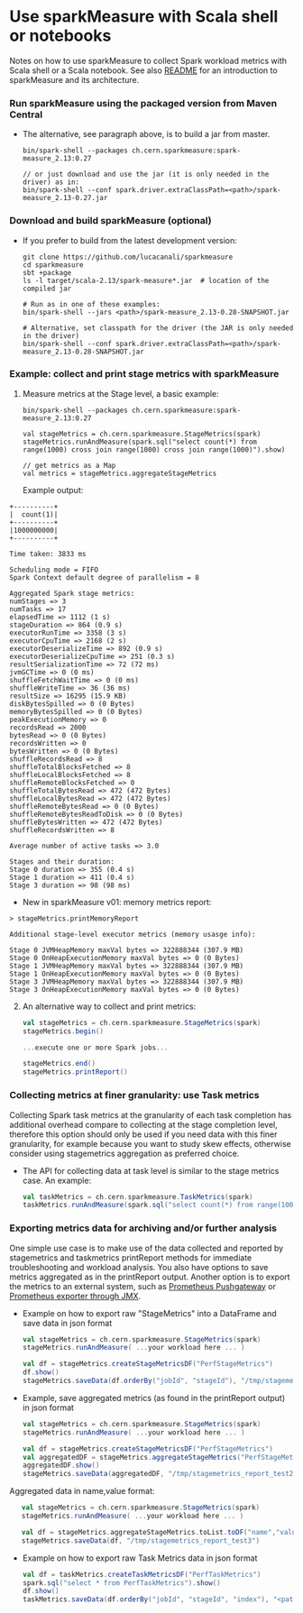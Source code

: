 # Use sparkMeasure with Scala shell or notebooks

Notes on how to use sparkMeasure to collect Spark workload metrics with Scala shell or a Scala notebook.
See also [README](../README.md) for an introduction to sparkMeasure and its architecture.


### Run sparkMeasure using the packaged version from Maven Central

- The alternative, see paragraph above, is to build a jar from master.
    ```
    bin/spark-shell --packages ch.cern.sparkmeasure:spark-measure_2.13:0.27

    // or just download and use the jar (it is only needed in the driver) as in:
    bin/spark-shell --conf spark.driver.extraClassPath=<path>/spark-measure_2.13-0.27.jar
   ```

### Download and build sparkMeasure (optional)

 - If you prefer to build from the latest development version:
    ```
    git clone https://github.com/lucacanali/sparkmeasure
    cd sparkmeasure
    sbt +package
    ls -l target/scala-2.13/spark-measure*.jar  # location of the compiled jar

    # Run as in one of these examples:
    bin/spark-shell --jars <path>/spark-measure_2.13-0.28-SNAPSHOT.jar

    # Alternative, set classpath for the driver (the JAR is only needed in the driver)
    bin/spark-shell --conf spark.driver.extraClassPath=<path>/spark-measure_2.13-0.28-SNAPSHOT.jar
    ```

### Example: collect and print stage metrics with sparkMeasure

1. Measure metrics at the Stage level, a basic example:
    ```
    bin/spark-shell --packages ch.cern.sparkmeasure:spark-measure_2.13:0.27

    val stageMetrics = ch.cern.sparkmeasure.StageMetrics(spark)
    stageMetrics.runAndMeasure(spark.sql("select count(*) from range(1000) cross join range(1000) cross join range(1000)").show)

    // get metrics as a Map
    val metrics = stageMetrics.aggregateStageMetrics
    ```

    Example output:
```
+----------+
|  count(1)|
+----------+
|1000000000|
+----------+

Time taken: 3833 ms

Scheduling mode = FIFO
Spark Context default degree of parallelism = 8

Aggregated Spark stage metrics:
numStages => 3
numTasks => 17
elapsedTime => 1112 (1 s)
stageDuration => 864 (0.9 s)
executorRunTime => 3358 (3 s)
executorCpuTime => 2168 (2 s)
executorDeserializeTime => 892 (0.9 s)
executorDeserializeCpuTime => 251 (0.3 s)
resultSerializationTime => 72 (72 ms)
jvmGCTime => 0 (0 ms)
shuffleFetchWaitTime => 0 (0 ms)
shuffleWriteTime => 36 (36 ms)
resultSize => 16295 (15.9 KB)
diskBytesSpilled => 0 (0 Bytes)
memoryBytesSpilled => 0 (0 Bytes)
peakExecutionMemory => 0
recordsRead => 2000
bytesRead => 0 (0 Bytes)
recordsWritten => 0
bytesWritten => 0 (0 Bytes)
shuffleRecordsRead => 8
shuffleTotalBlocksFetched => 8
shuffleLocalBlocksFetched => 8
shuffleRemoteBlocksFetched => 0
shuffleTotalBytesRead => 472 (472 Bytes)
shuffleLocalBytesRead => 472 (472 Bytes)
shuffleRemoteBytesRead => 0 (0 Bytes)
shuffleRemoteBytesReadToDisk => 0 (0 Bytes)
shuffleBytesWritten => 472 (472 Bytes)
shuffleRecordsWritten => 8

Average number of active tasks => 3.0

Stages and their duration:
Stage 0 duration => 355 (0.4 s)
Stage 1 duration => 411 (0.4 s)
Stage 3 duration => 98 (98 ms)
```

- New in sparkMeasure v01: memory metrics report:
```
> stageMetrics.printMemoryReport

Additional stage-level executor metrics (memory usasge info):

Stage 0 JVMHeapMemory maxVal bytes => 322888344 (307.9 MB)
Stage 0 OnHeapExecutionMemory maxVal bytes => 0 (0 Bytes)
Stage 1 JVMHeapMemory maxVal bytes => 322888344 (307.9 MB)
Stage 1 OnHeapExecutionMemory maxVal bytes => 0 (0 Bytes)
Stage 3 JVMHeapMemory maxVal bytes => 322888344 (307.9 MB)
Stage 3 OnHeapExecutionMemory maxVal bytes => 0 (0 Bytes)
```

2. An alternative way to collect and print metrics:
    ```scala
    val stageMetrics = ch.cern.sparkmeasure.StageMetrics(spark)
    stageMetrics.begin()

    ...execute one or more Spark jobs...

    stageMetrics.end()
    stageMetrics.printReport()
    ```

### Collecting metrics at finer granularity: use Task metrics

Collecting Spark task metrics at the granularity of each task completion has additional overhead
compare to collecting at the stage completion level, therefore this option should only be used if you need data with
this finer granularity, for example because you want
to study skew effects, otherwise consider using stagemetrics aggregation as preferred choice.

- The API for collecting data at task level is similar to the stage metrics case.
  An example:
    ```scala
    val taskMetrics = ch.cern.sparkmeasure.TaskMetrics(spark)
    taskMetrics.runAndMeasure(spark.sql("select count(*) from range(1000) cross join range(1000) cross join range(1000)").show)
    ```


### Exporting metrics data for archiving and/or further analysis

One simple use case is to make use of the data collected and reported by stagemetrics and taskmetrics
printReport methods for immediate troubleshooting and workload analysis.
You also have options to save metrics aggregated as in the printReport output.
Another option is to export the metrics to an external system, such as [Prometheus Pushgateway](Prometheus.md) or [Prometheus exporter through JMX](Prometheus_through_JMX.md).

- Example on how to export raw "StageMetrics" into a DataFrame and save data in json format
    ```scala
    val stageMetrics = ch.cern.sparkmeasure.StageMetrics(spark)
    stageMetrics.runAndMeasure( ...your workload here ... )

    val df = stageMetrics.createStageMetricsDF("PerfStageMetrics")
    df.show()
    stageMetrics.saveData(df.orderBy("jobId", "stageId"), "/tmp/stagemetrics_test1")
    ```

- Example, save aggregated metrics (as found in the printReport output) in json format

    ```scala
    val stageMetrics = ch.cern.sparkmeasure.StageMetrics(spark)
    stageMetrics.runAndMeasure( ...your workload here ... )

    val df = stageMetrics.createStageMetricsDF("PerfStageMetrics")
    val aggregatedDF = stageMetrics.aggregateStageMetrics("PerfStageMetrics")
    aggregatedDF.show()
    stageMetrics.saveData(aggregatedDF, "/tmp/stagemetrics_report_test2")
    ```
 Aggregated data in name,value format:
 ```scala
    val stageMetrics = ch.cern.sparkmeasure.StageMetrics(spark)
    stageMetrics.runAndMeasure( ...your workload here ... )

    val df = stageMetrics.aggregateStageMetrics.toList.toDF("name","value")
    stageMetrics.saveData(df, "/tmp/stagemetrics_report_test3")
 ```

- Example on how to export raw Task Metrics data in json format
    ```scala
    val df = taskMetrics.createTaskMetricsDF("PerfTaskMetrics")
    spark.sql("select * from PerfTaskMetrics").show()
    df.show()
    taskMetrics.saveData(df.orderBy("jobId", "stageId", "index"), "<path>/taskmetrics_test3")
    ```
